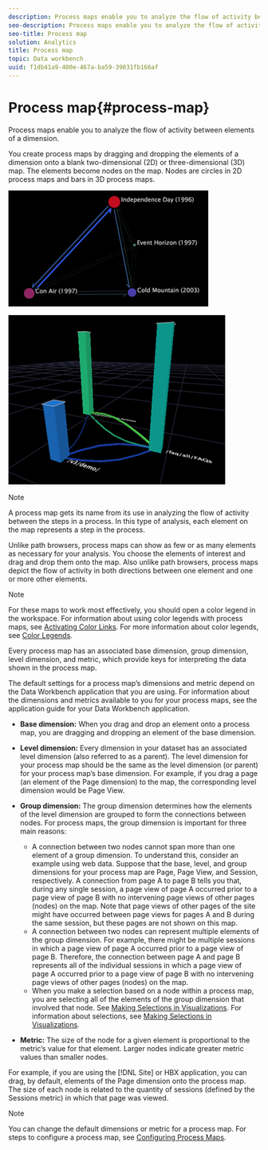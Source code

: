 ```yaml
---
description: Process maps enable you to analyze the flow of activity between elements of a dimension.
seo-description: Process maps enable you to analyze the flow of activity between elements of a dimension.
seo-title: Process map
solution: Analytics
title: Process map
topic: Data workbench
uuid: f1db41a9-400e-467a-ba59-39831fb166af
---
```


# Process map{#process-map}

Process maps enable you to analyze the flow of activity between elements of a dimension.

 You create process maps by dragging and dropping the elements of a dimension onto a blank two-dimensional (2D) or three-dimensional (3D) map. The elements become nodes on the map. Nodes are circles in 2D process maps and bars in 3D process maps.

![](assets/vis_2DProcessMap.png)

![](assets/vis_3DProcessMap.png)

>[!NOTE]
>
>A process map gets its name from its use in analyzing the flow of activity between the steps in a process. In this type of analysis, each element on the map represents a step in the process.

Unlike path browsers, process maps can show as few or as many elements as necessary for your analysis. You choose the elements of interest and drag and drop them onto the map. Also unlike path browsers, process maps depict the flow of activity in both directions between one element and one or more other elements.

>[!NOTE]
>
>For these maps to work most effectively, you should open a color legend in the workspace. For information about using color legends with process maps, see [Activating Color Links](../../../../home/c-get-started/c-analysis-vis/c-proc-maps/c-act-color-lnks.md#concept-2c9b9f67f2bd4cd7a5431fa21c094edc). For more information about color legends, see [Color Legends](../../../../home/c-get-started/c-analysis-vis/c-legends/c-color-leg.md#concept-f84d51dc0d6547f981d0642fc2d01358).

Every process map has an associated base dimension, group dimension, level dimension, and metric, which provide keys for interpreting the data shown in the process map.

The default settings for a process map’s dimensions and metric depend on the Data Workbench application that you are using. For information about the dimensions and metrics available to you for your process maps, see the application guide for your Data Workbench application.

* **Base dimension:** When you drag and drop an element onto a process map, you are dragging and dropping an element of the base dimension. 
* **Level dimension:** Every dimension in your dataset has an associated level dimension (also referred to as a parent). The level dimension for your process map should be the same as the level dimension (or parent) for your process map’s base dimension. For example, if you drag a page (an element of the Page dimension) to the map, the corresponding level dimension would be Page View. 
* **Group dimension:** The group dimension determines how the elements of the level dimension are grouped to form the connections between nodes. For process maps, the group dimension is important for three main reasons:

    * A connection between two nodes cannot span more than one element of a group dimension. To understand this, consider an example using web data. Suppose that the base, level, and group dimensions for your process map are Page, Page View, and Session, respectively. A connection from page A to page B tells you that, during any single session, a page view of page A occurred prior to a page view of page B with no intervening page views of other pages (nodes) on the map. Note that page views of other pages of the site might have occurred between page views for pages A and B during the same session, but these pages are not shown on this map. 
    * A connection between two nodes can represent multiple elements of the group dimension. For example, there might be multiple sessions in which a page view of page A occurred prior to a page view of page B. Therefore, the connection between page A and page B represents all of the individual sessions in which a page view of page A occurred prior to a page view of page B with no intervening page views of other pages (nodes) on the map. 
    * When you make a selection based on a node within a process map, you are selecting all of the elements of the group dimension that involved that node. See [Making Selections in Visualizations](../../../../home/c-get-started/c-vis/c-sel-vis/c-sel-vis.md#concept-012870ec22c7476e9afbf3b8b2515746). For information about selections, see [Making Selections in Visualizations](../../../../home/c-get-started/c-vis/c-sel-vis/c-sel-vis.md#concept-012870ec22c7476e9afbf3b8b2515746).

* **Metric:** The size of the node for a given element is proportional to the metric’s value for that element. Larger nodes indicate greater metric values than smaller nodes.

For example, if you are using the [!DNL Site] or HBX application, you can drag, by default, elements of the Page dimension onto the process map. The size of each node is related to the quantity of sessions (defined by the Sessions metric) in which that page was viewed.

>[!NOTE]
>
>You can change the default dimensions or metric for a process map. For steps to configure a process map, see [Configuring Process Maps](../../../../home/c-get-started/c-intf-anlys-ftrs/t-config-proc-maps.md#task-4a95730b18a14bc790a77c013832b2d6).

